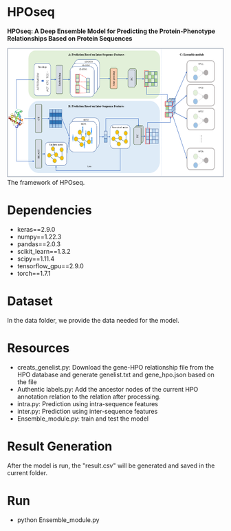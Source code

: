 # HPOseq
**HPOseq: A Deep Ensemble Model for Predicting the Protein-Phenotype Relationships Based on Protein Sequences**
<div align="center">
  <img src="https://github.com/LabBioMedCoder/HPOseq/blob/main/HPOseq_structure.png" width="800px" height="300px">
</div>
The framework of HPOseq.

# Dependencies
* keras==2.9.0
* numpy==1.22.3
* pandas==2.0.3
* scikit_learn==1.3.2
* scipy==1.11.4
* tensorflow_gpu==2.9.0
* torch==1.7.1

# Dataset
In the data folder, we provide the data needed for the model.

# Resources
* creats_genelist.py: Download the gene-HPO relationship file from the HPO database and generate genelist.txt and gene_hpo.json based on the file
* Authentic labels.py: Add the ancestor nodes of the current HPO annotation relation to the relation after processing.
* intra.py: Prediction using intra-sequence features
* inter.py: Prediction using inter-sequence features
* Ensemble_module.py: train and test the model


# Result Generation
After the model is run, the "result.csv" will be generated and saved in the current folder.

# Run
* python Ensemble_module.py
